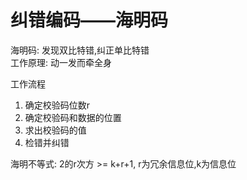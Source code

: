 # 纠错编码——海明码

海明码: 发现双比特错,纠正单比特错  
工作原理: 动一发而牵全身

工作流程

1. 确定校验码位数r
2. 确定校验码和数据的位置
3. 求出校验码的值
4. 检错并纠错

海明不等式: 2的r次方 >= k+r+1, r为冗余信息位,k为信息位  
